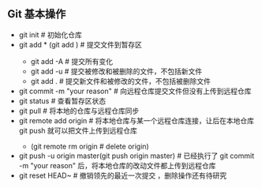 ## Git 基本操作

- git init  # 初始化仓库
- git add * (git add <filename>)  # 提交文件到暂存区
	- git add -A # 提交所有变化  
	- git add -u # 提交被修改和被删除的文件，不包括新文件  
	- git add . # 提交新文件和被修改的文件，不包括被删除文件  
- git commit -m "your reason"   # 向远程仓库提交文件但没有上传到远程仓库
- git status     # 查看暂存区状态
- git pull    # 将本地的仓库与远程仓库同步
- git remote add origin <repository link> # 将本地仓库与某一个远程仓库连接，让后在本地仓库 git push 就可以把文件上传到远程仓库
  - (git remote rm origin # delete origin)    
- git push -u origin master(git push origin master) # 已经执行了 git commit -m "your reason" 后，将本地仓库的改动文件都上传到远程仓库
- git reset HEAD~  # 撤销领先的最近一次提交 ，删除操作还有待研究


